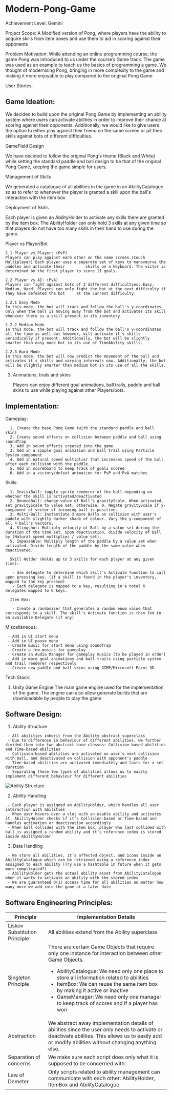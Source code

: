 # Modern-Pong-Game

Achievement Level: Gemini

Project Scope: A Modified version of Pong, where players have the ability to acquire skills from item boxes and use them to aid in scoring against their opponents

Problem Motivation:
While attending an online programming course, the game Pong was introduced to us under the course’s Game track. The game was used as an example to teach us the basics of programming a game. We thought of modernising Pong, bringing in more complexity to the game and making it more enjoyable to play compared to the original Pong Game

User Stories:

## Game Ideation:

We decided to build upon the original Pong Game by implementing an ability system where users can activate abilities in order to improve their chance at scoring against their opponents. Additionally, we would like to give users the option to either play against their friend on the same screen or pit their skills against bots of different difficulties. 

GameField Design

We have decided to follow the original Pong's theme (Black and White) while setting the standard paddle and ball design to be that of the original Pong Game, keeping the game simple for users.

Management of Skills

We generated a catalogue of all abilities in the game in an AbilityCatalogue so as to refer to whenever the player is granted a skill upon the ball's interaction with the item box

Deployment of Skills

Each player is given an AbilityHolder to activate any skills there are granted by the item box. The AbilityHolder can only hold 3 skills at any given time so that players do not have too many skills in their hand to use during the game.

 
 Player vs Player/Bot

    2.1 Player vs Player: (PvP)
    Players can play against each other on the same screen.(Couch Multiplayer) Each player uses a seperate set of keys to manoveurve the paddles and activate their         skills on a keyboard. The victor is determined by the first player to score 11 goals.

    2.2 Player vs AI: (PvA)
    Players can fight against bots of 3 different difficulties: Easy, Medium, Hard. Players can only fight the bot at the next difficulty if they have defeated the bot     at the current difficulty.
    
    2.2.1 Easy Mode
    In this mode, the bot will track and follow the ball's y-coordinates only when the ball is moving away from the bot and activates its skill whenever there is a skill present in its inventory.
    
    2.2.2 Medium Mode
    In this mode, the bot will track and follow the ball's y-coordinates all the time as well but however, will activate it's skills periodically if present. Additionally, the bot will be slightly smarter than easy mode bot in its use of TimeAbility skills.
    
    2.2.3 Hard Mode
    In this mode, the bot will now predict the movement of the ball and activates it's skills and varying intervals now. Additionally, the bot will be slightly smarter than medium bot in its use of all the skills.
    
3. Animations, trials and skins

   Players can enjoy different goal animations, ball trails, paddle and ball skins to use while playing against other Players/bots.

## Implementation: 

   Gameplay:
      
      1. Create the base Pong Game (with the standard paddle and ball skin)
      2. Create sound effects on collision between paddle and ball using soundTrap 
      3. Add in sound effects created into the game.
      3. Add in a simple goal animation and ball trail using Particle System component
      4. Add in natural speed multiplier that increases speed of the ball after each collision with the paddle. 
      5. Add in scoreboard to keep track of goals scored
      6. Add in a victory/defeat animation for PvP and PvA matches
   
   Skills:
   
      1. InvisiBall: toggle sprite renderer of the ball depending on whether the skill is activated/deactivated
      2. BounceBall: change value of Ball's gravityScale. When activated, set gravityScale to value set; otherwise, 0. Negate gravityScale if y-component of vector of incoming ball is positive.
      3. Multi-Ball: Instantiate 3 more Balls on collision with user's paddle with slightly darker shade of colour. Vary the y-component of all 4 ball's vectors.
      4. Slingshot: Multiply velocity of Ball by a value set during the duration of the time set. Upon deactivation, divide velocity of Ball by (Natural speed multiplier / value set).
      5. Impassable: Multiply length of the paddle by a value set when activated. Divide length of the paddle by the same value when deactivated.
      
      Skill Holder (Holds up to 3 skills for each player at any given time):
      
       - Use delegate to determine which skill's Activate function to call upon pressing key. (if a skill is found in the player's inventory, mapped to the key pressed)
       - Each delegate is mapped to a key, resulting in a total 6 delegates mapped to 6 keys.
      
      Item Box:
      
       - Create a randomiser that generates a random enum value that corresponds to a skill. The skill's Activate function is then fed to an available Delegate (if any)
   
   Miscellaneous:
   
     - Add in UI start menu
     - Add in UI pause menu 
     - Create music for start menu using soundTrap
     - Create a few musics for gameplay
     - Create an Audio Manager for gameplay musics (to be played in order)
     - Add in more goal animations and ball trails using particle system and trail renderer respectively
     - Create new paddle and ball skins using GIMP/Microsoft Paint 3D


Tech Stack:

   1. Unity Game Engine
       The main game engine used for the implementation of the game. The engine can also allow generate builds that are downloadable by people to play the game
       
       
## Software Design:
   1. Ability Structure

     - All abilities inherit from the Ability abstract superclass
     - Due to difference in behaviour of different abilities, we further divided them into two abstract base classes: Collision-based abilities and Time-based abilities
     - Collision-based abilities are activated on user’s next collision with ball, and deactivated on collision with opponent's paddle
     - Time-based abilities are activated immediately and lasts for a set duration
     - Separating these two types of abilities allows us to easily implement different behaviour for different abilities


![Ability Structure](https://user-images.githubusercontent.com/97655028/175889607-17fd2b71-653d-4805-87c6-5f0f5a231d5c.png)


   2. Ability Handling

     - Each player is assigned an AbilityHolder, which handles all user interaction with abilities
     - When user hovers over a slot with an usable ability and activates it, AbilityHolder checks if it’s Collision-based or Time-based and handles activation or deactivation accordingly
     - When ball collides with the item box, player who last collided with ball is assigned a random ability and it’s reference index is stored inside AbilityHolder
     
 
   3. Data Handling

     - We store all abilities, it’s affected object, and icons inside an AbilityCatalogue which can be retrieved using a reference index assigned to each ability (Try use a hashtable in future when it gets more complicated?)
     - AbilityHolder gets the actual ability asset from AbilityCatalogue when it wants to activate an ability with the stored index
     - We are guaranteed O(1) access time for all abilities no matter how many more we add into the game at a later date



## Software Engineering Principles:

| Principle  | Implementation Details |
| ------------- | ------------- |
| Liskov Substitution Principle  | All abilities extend from the Ability superclass  |
| Singleton Principle  | There are certain Game Objects that require only one instance for interaction between other Game Objects. <ul><li> AbilityCatalogue: We need only one place to store all information related to abilities</li><li>ItemBox: We can reuse the same item box by making it active or inactive</li><li>GameManager: We need only one manager to keep track of scores and if a player has won</li></ul>|
| Abstraction  | We abstract away implementation details of abilities since the user only needs to activate or deactivate abilities. This allows us to easily add or modify abilities without changing anything else. |
| Separation of concerns  | We make sure each script does only what it is supposed to be concerned with. |
| Law of Demeter  | Only scripts related to ability management can communicate with each other: AbilityHolder, ItemBox and AbilityCatalogue  |

       
       
